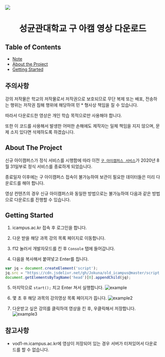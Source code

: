 [![](https://data.jsdelivr.com/v1/package/gh/Jokuna/old_icampus/badge)](https://www.jsdelivr.com/package/gh/Jokuna/old_icampus)

<h1 align="center">
    성균관대학교 구 아캠 영상 다운로드
</h1>

## Table of Contents

* [Note](#note)
* [About the Project](#about-the-project)
* [Getting Started](#getting-started)

## 주의사항

강의 저작물은 학교의 저작물로서 저작권으로 보호되므로 무단 복제 또는 배포, 전송하는 행위는 저작권 침해 행위에 해당하여 민 * 형사상 책임을 질 수 있습니다.

따라서 다운로드한 영상은 개인 학습 목적으로만 사용해야 합니다.

또한 이 코드를 사용해서 발생한 어떠한 손해에도 제작자는 일체 책임을 지지 않으며, 문제 소지 있다면 삭제하도록 하겠습니다.

## About The Project

신규 아이캠퍼스가 정식 서비스를 시행함에 따라 이전 [`구 아이캠퍼스 서비스`](http://www.icampus.ac.kr)가 2020년 8월 31일부로 정식 서비스를 종료하게 되었습니다.

종료일자 이후에는 구 아이캠퍼스 접속이 불가능하여 보관이 필요한 데이터들은 미리 다운로드를 해야 합니다.

영상 컨텐츠의 경우 신규 아이캠퍼스와 동일한 방법으로는 불가능하여 다음과 같은 방법으로 다운로드를 진행할 수 있습니다.


## Getting Started

1. icampus.ac.kr 접속 후 로그인을 합니다.

2. 다운 받을 해당 과목 강의 목록 페이지로 이동합니다.

3. f12 눌러서 개발자모드를 킨 후 `Console` 탭에 들어갑니다.

4. 다음을 복사해서 붙여넣고 Enter를 칩니다.
```js
var jq = document.createElement('script');
jq.src = "https://cdn.jsdelivr.net/gh/Jokuna/old_icampus@master/script.js"; 
document.getElementsByTagName('head')[0].appendChild(jq);
```

5. 마지막으로 `start();` 치고 Enter 쳐서 실행합니다.
![example](https://user-images.githubusercontent.com/39121933/86587819-56909580-bfc5-11ea-8639-e71f550442bf.png)

6. 몇 초 후 해당 과목의 강의영상 목록 페이지가 뜹니다.
![example2](https://user-images.githubusercontent.com/39121933/86588028-d454a100-bfc5-11ea-9e6b-be32ef984755.png)

7. 다운받고 싶은 강의를 클릭하여 영상을 킨 후, 우클릭해서 저장합니다.
![example3](https://user-images.githubusercontent.com/39121933/86588087-f5b58d00-bfc5-11ea-93c7-076ed9354bde.png)

## 참고사항

- vod1-m.icampus.ac.kr에 영상이 저장되어 있는 경우 서버가 터져있어서 다운로드를 할 수 없습니다.
